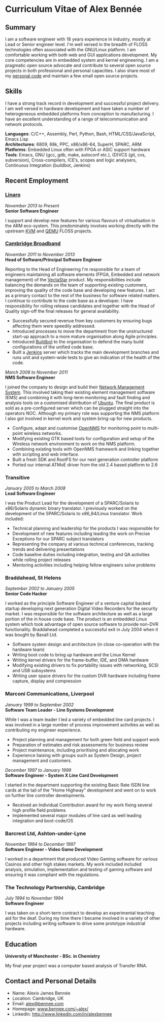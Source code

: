 # Curriculum Vitae of Alex Bennée

## Summary

I am a software engineer with 18 years experience in industry,
mostly at Lead or Senior engineer level.
I'm well versed in the breadth of FLOSS technologies often associated with the GNU/Linux platform.
I am comfortable working with both web and GUI applications development.
My core competencies are in embedded system and kernel engineering.
I am a pragmatic open source advocate and contribute to several open
source projects in both professional and personal capacities.
I also share most of my [personal code][github] and maintain a few
small open source projects.

[github]: http://github.com/stsquad "My github repositories"

## Skills

I have a strong track record in development and successful project delivery.
I am well versed in hardware development and have taken a number of heterogeneous embedded platforms from conception to manufacturing.
I have an excellent understanding of a range of telecommunication and network protocols.

**Languages**: C/C++, Assembly, Perl, Python, Bash, HTML/CSS/JavaScript, Emacs Lisp  
**Architectures**: 6809, 68k, PPC, x86/x86-64, SuperH, SPARC, ARM
**Platforms**: Embedded Linux often with FPGA or ASIC support hardware
**Tools**: Emacs, GNU (gcc, gdb, make, autoconf etc.), (D)VCS (git, cvs, subversion), Cross-compilers, ICE’s, scopes and logic analysers, Continuous Integration (buildbot, Jenkins)  

## Recent Employment

### [Linaro][linaro]
*November 2013 to Present*  
**Senior Software Engineer**

I support and develop new features for various flavours of virtualisation in the ARM
eco-system. This predominately involves working directly with the upstream [KVM][kvm]
and [QEMU][qemu] FLOSS projects.


[linaro]: http://www.linaro.org "Linaro Homepage"
[kvm]: http://www.linux-kvm.org/page/Main_Page "Overview of KVM"
[qemu]: http://wiki.qemu.org/Main_Page "QEMU Developer Pages"

### [Cambridge Broadband][cbnl]
*November 2011 to November 2013*  
**Head of Software/Principal Software Engineer**

Reporting to the Head of Engineering I'm responsible for a team of engineers maintaining all software elements (FPGA, Embedded and network management) of the [VectaStar][] product.
My responsibilities include balancing the demands on the team of supporting existing customers, improving the quality of the code base and developing new features.
I act as a primary contact to the rest of the business for software related matters.
I continue to contribute to the code base as a developer.
I have responsibility for rolling release candidates and together with the Head of Quality sign-off the final releases for general availability.

* Successfully secured revenue from key customers by ensuring bugs affecting them were speedily addressed. 
* Introduced processes to move the department from the unstructured start-up approach to a more mature organisation along Agile principles.
* Introduced [Buildbot][] to the organisation to defend the many build configurations of the unified code base.
* Built a [Jenkins][] server which tracks the main development branches and runs unit and system-wide tests to give an indication of the health of the code.

*March 2008 to November 2011*  
**NMS Software Engineer**

I joined the company to design and build their [Network Management System][nms].
This involved taking their existing element management software (EMS) and combining it with long-term monitoring and fault finding and analysis tools on a customised distribution of [Ubuntu][].
The final product is sold as a pre-configured server which can be plugged straight into the operators NOC. Although my primary role was supporting the NMS platform I also got involved in kernel work and system bring-up for new products.

* Configure, adapt and customise [OpenNMS][onms] for monitoring point to multi-point wireless networks.
* Modifying existing GTK based tools for configuration and setup of the Wireless network environment to work on the NMS platform.
* Combining existing tools with OpenNMS framework and linking together with scripting and web interface.
* Built a fresh SDK and RootFS for our next generation controller platform
* Ported our internal ATMoE driver from the old 2.4 based platform to 2.6

[cbnl]: http://www.cbnl.com "Cambridge Broadband Networks Ltd Homepage"
[VectaStar]: http://cbnl.com/overview "Overview of the VectaStar product"
[nms]: http://cbnl.com/resources/vectastar-network-management-vnms "VNMS"
[Ubuntu]: http://www.ubuntu.com "Ubuntu Distribution"
[Buildbot]: http://trac.buildbot.net/ "Buildbot, a continuous integration build system"
[Jenkins]: http://jenkins-ci.org/ "Jenkins, a continuous build and test system" 
[onms]: http://opennms.org "OpenNMS, an open source network management system"


### Transitive
*January 2005 to March 2008*  
**Lead Software Engineer**

I was the Product Lead for the development of a SPARC/Solaris to x86/Solaris dynamic binary translator. 
I previously worked on the development of the SPARC/Solaris to x86_64/Linux translator.
Work included:

* Technical planning and leadership for the products I was responsible for
* Development of new features including leading the work on Precise Exceptions for our SPARC subject translators
* Representing the company at various technical conferences, tracking trends and delivering presentations
* Code baseline duties including integration, testing and QA activities while rolling project releases
* Mentoring activities including helping fellow engineers solve problems

### Braddahead, St Helens
*September 2002 to January 2005*  
**Senior Code Hacker**

I worked as the principle Software Engineer of a venture capital backed startup developing next generation Digital Video Recorders for the security market. I was responsible for the software architecture as well as a large portion of the in house code base. The product is an embedded Linux system which took advantage of open source software to provide non-DVR functionality. Braddahead completed a successful exit in July 2004 when it was bought by Baxall Ltd.

* Software system design and architecture (in close co-operation with the hardware team)
* Writing boot code to bring up hardware and the Linux Kernel
* Writing kernel drivers for the frame-buffer, IDE, and DMA hardware
* Modifying existing drivers to fix portability issues with networking, SCSI and USB subsystems
* Writing user space drivers for the custom DVR hardware including frame capture, display and compression

### Marconi Communications, Liverpool
*January 1999 to September 2002*  
**Software Team Leader - Line Systems Development**

While I was a team leader I led a variety of embedded line card projects.
I was involved in a large number of process improvement activities as well as contributing my engineer experience.

* Project planning and management for both green field and support work
* Preparation of estimates and risk assessments for business review
* Project maintenance, including prioritising and allocating work
* Experience liaising with groups such as System Design, project management and customers.

*December 1997 to January 1999*  
**Software Engineer - System X Line Card Development**  

I started in the department supporting the existing Basic Rate ISDN line cards at the tail of the "Home Highway" development and went on to work on further line controller developments.

* Received an Individual Contribution award for my work fixing several high profile field problems
* Implemented several major modules of line card as well leading integration and boot-code/OS

### Barcrest Ltd, Ashton-under-Lyne
*November 1994 to December 1997*  
**Software Engineer - Video Game Development** 

I worked in a department that produced Video Gaming software for various Casinos and other high stakes markets. My work included included analysis, simulation, implementation and testing of gaming software and ensuring it was compliant with the regulations.

### The Technology Partnership, Cambridge
*July 1994 to November 1994*  
**Software Engineer**  

I was taken on a short-term contract to develop an experimental teaching aid for the deaf. During my time there I became involved in a variety of other projects including writing software to drive some prototype industrial hardware.

## Education
**University of Manchester - BSc. in Chemistry**  

My final year project was a computer based analysis of Transfer RNA.

## Contact and Personal Details

* Name: Alexis James Bennée
* Location: Cambridge, UK
* Email: alex@bennee.com
* Homepage: www.bennee.com/~alex/
* LinkedIn: http://www.linkedin.com/in/alexbennee
